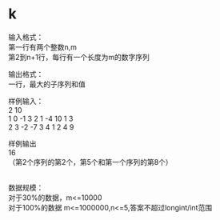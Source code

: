 

# k


<p>输入格式：<br/>
第一行有两个整数n,m<br/>
第2到n+1行，每行有一个长度为m的数字序列</p>
<p>输出格式：<br/>
一行，最大的子序列和值</p>
<p>样例输入：<br/>
2 10<br/>
1 0 -1 3 2 1 -4 10 1 3<br/>
2 3 -2 -7 3 4 1 2 4 9</p>
<p>样例输出<br/>
16<br/>
（第2个序列的第2个，第5个和第一个序列的第8个）</p>
<p><br/>
数据规模：<br/>
对于30%的数据，m&lt;=10000<br/>
对于100%的数据 m&lt;=1000000,n&lt;=5,答案不超过longint/int范围</p>

